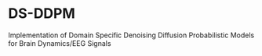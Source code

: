 # DS-DDPM
Implementation of Domain Specific Denoising Diffusion Probabilistic Models for Brain Dynamics/EEG Signals
